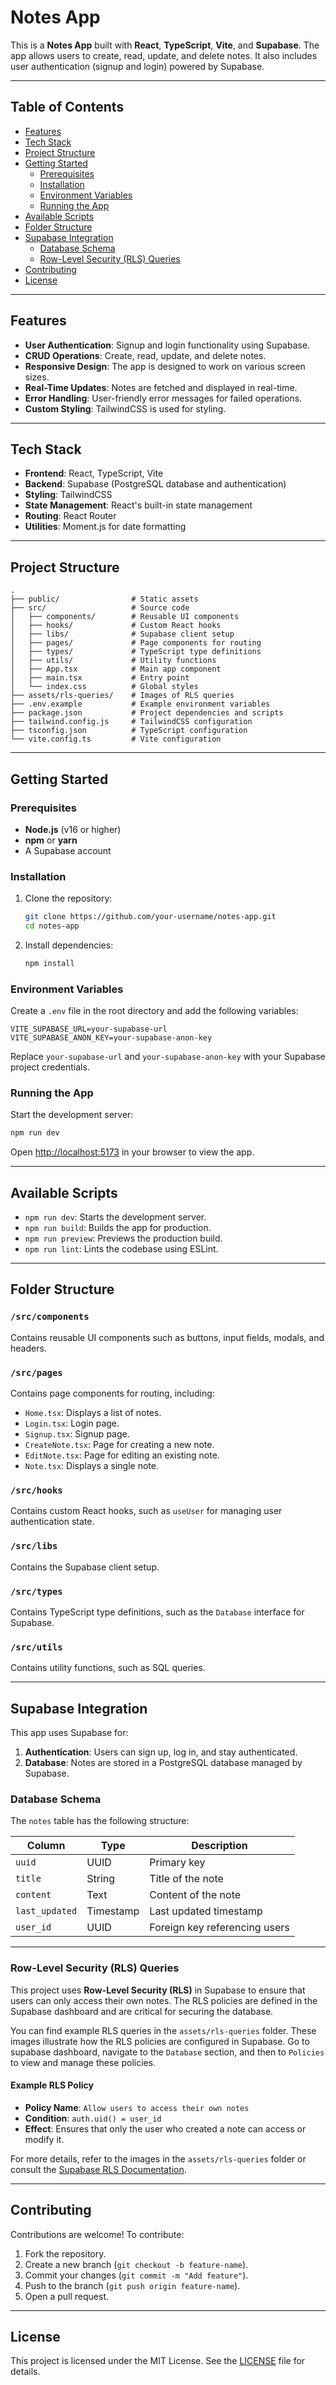 # Notes App

This is a **Notes App** built with **React**, **TypeScript**, **Vite**, and **Supabase**. The app allows users to create, read, update, and delete notes. It also includes user authentication (signup and login) powered by Supabase.

---

## Table of Contents

- [Features](#features)
- [Tech Stack](#tech-stack)
- [Project Structure](#project-structure)
- [Getting Started](#getting-started)
  - [Prerequisites](#prerequisites)
  - [Installation](#installation)
  - [Environment Variables](#environment-variables)
  - [Running the App](#running-the-app)
- [Available Scripts](#available-scripts)
- [Folder Structure](#folder-structure)
- [Supabase Integration](#supabase-integration)
  - [Database Schema](#database-schema)
  - [Row-Level Security (RLS) Queries](#row-level-security-rls-queries)
- [Contributing](#contributing)
- [License](#license)

---

## Features

- **User Authentication**: Signup and login functionality using Supabase.
- **CRUD Operations**: Create, read, update, and delete notes.
- **Responsive Design**: The app is designed to work on various screen sizes.
- **Real-Time Updates**: Notes are fetched and displayed in real-time.
- **Error Handling**: User-friendly error messages for failed operations.
- **Custom Styling**: TailwindCSS is used for styling.

---

## Tech Stack

- **Frontend**: React, TypeScript, Vite
- **Backend**: Supabase (PostgreSQL database and authentication)
- **Styling**: TailwindCSS
- **State Management**: React's built-in state management
- **Routing**: React Router
- **Utilities**: Moment.js for date formatting

---

## Project Structure

```
.
├── public/                # Static assets
├── src/                   # Source code
│   ├── components/        # Reusable UI components
│   ├── hooks/             # Custom React hooks
│   ├── libs/              # Supabase client setup
│   ├── pages/             # Page components for routing
│   ├── types/             # TypeScript type definitions
│   ├── utils/             # Utility functions
│   ├── App.tsx            # Main app component
│   ├── main.tsx           # Entry point
│   └── index.css          # Global styles
├── assets/rls-queries/    # Images of RLS queries
├── .env.example           # Example environment variables
├── package.json           # Project dependencies and scripts
├── tailwind.config.js     # TailwindCSS configuration
├── tsconfig.json          # TypeScript configuration
└── vite.config.ts         # Vite configuration
```

---

## Getting Started

### Prerequisites

- **Node.js** (v16 or higher)
- **npm** or **yarn**
- A Supabase account

### Installation

1. Clone the repository:

   ```bash
   git clone https://github.com/your-username/notes-app.git
   cd notes-app
   ```

2. Install dependencies:

   ```bash
   npm install
   ```

### Environment Variables

Create a `.env` file in the root directory and add the following variables:

```env
VITE_SUPABASE_URL=your-supabase-url
VITE_SUPABASE_ANON_KEY=your-supabase-anon-key
```

Replace `your-supabase-url` and `your-supabase-anon-key` with your Supabase project credentials.

### Running the App

Start the development server:

```bash
npm run dev
```

Open [http://localhost:5173](http://localhost:5173) in your browser to view the app.

---

## Available Scripts

- `npm run dev`: Starts the development server.
- `npm run build`: Builds the app for production.
- `npm run preview`: Previews the production build.
- `npm run lint`: Lints the codebase using ESLint.

---

## Folder Structure

### `/src/components`

Contains reusable UI components such as buttons, input fields, modals, and headers.

### `/src/pages`

Contains page components for routing, including:

- `Home.tsx`: Displays a list of notes.
- `Login.tsx`: Login page.
- `Signup.tsx`: Signup page.
- `CreateNote.tsx`: Page for creating a new note.
- `EditNote.tsx`: Page for editing an existing note.
- `Note.tsx`: Displays a single note.

### `/src/hooks`

Contains custom React hooks, such as `useUser` for managing user authentication state.

### `/src/libs`

Contains the Supabase client setup.

### `/src/types`

Contains TypeScript type definitions, such as the `Database` interface for Supabase.

### `/src/utils`

Contains utility functions, such as SQL queries.

---

## Supabase Integration

This app uses Supabase for:

1. **Authentication**: Users can sign up, log in, and stay authenticated.
2. **Database**: Notes are stored in a PostgreSQL database managed by Supabase.

### Database Schema

The `notes` table has the following structure:

| Column       | Type    | Description                     |
|--------------|---------|---------------------------------|
| `uuid`       | UUID    | Primary key                    |
| `title`      | String  | Title of the note              |
| `content`    | Text    | Content of the note            |
| `last_updated` | Timestamp | Last updated timestamp       |
| `user_id`    | UUID    | Foreign key referencing users  |

---

### Row-Level Security (RLS) Queries

This project uses **Row-Level Security (RLS)** in Supabase to ensure that users can only access their own notes. The RLS policies are defined in the Supabase dashboard and are critical for securing the database.

You can find example RLS queries in the `assets/rls-queries` folder. These images illustrate how the RLS policies are configured in Supabase. Go to supabase dashboard, navigate to the `Database` section, and then to `Policies` to view and manage these policies.

#### Example RLS Policy

- **Policy Name**: `Allow users to access their own notes`
- **Condition**: `auth.uid() = user_id`
- **Effect**: Ensures that only the user who created a note can access or modify it.

For more details, refer to the images in the `assets/rls-queries` folder or consult the [Supabase RLS Documentation](https://supabase.com/docs/guides/auth/row-level-security).

---

## Contributing

Contributions are welcome! To contribute:

1. Fork the repository.
2. Create a new branch (`git checkout -b feature-name`).
3. Commit your changes (`git commit -m "Add feature"`).
4. Push to the branch (`git push origin feature-name`).
5. Open a pull request.

---

## License

This project is licensed under the MIT License. See the [LICENSE](LICENSE) file for details.